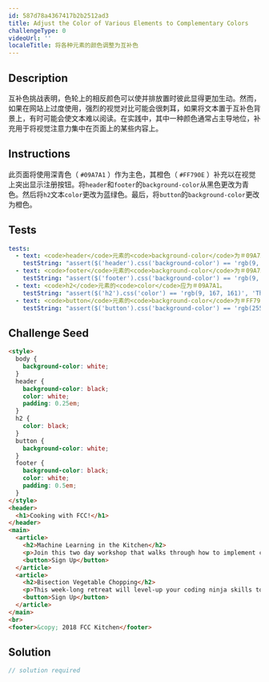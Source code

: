 ```yaml
---
id: 587d78a4367417b2b2512ad3
title: Adjust the Color of Various Elements to Complementary Colors
challengeType: 0
videoUrl: ''
localeTitle: 将各种元素的颜色调整为互补色
---
```


## Description
<section id="description">互补色挑战表明，色轮上的相反颜色可以使并排放置时彼此显得更加生动。然而，如果在网站上过度使用，强烈的视觉对比可能会很刺耳，如果将文本置于互补色背景上，有时可能会使文本难以阅读。在实践中，其中一种颜色通常占主导地位，补充用于将视觉注意力集中在页面上的某些内容上。 </section>

## Instructions
<section id="instructions">此页面将使用深青色（ <code>#09A7A1</code> ）作为主色，其橙色（ <code>#FF790E</code> ）补充以在视觉上突出显示注册按钮。将<code>header</code>和<code>footer</code>的<code>background-color</code>从黑色更改为青色。然后将<code>h2</code>文本<code>color</code>更改为蓝绿色。最后，将<code>button</code>的<code>background-color</code>更改为橙色。 </section>

## Tests
<section id='tests'>

```yml
tests:
  - text: <code>header</code>元素的<code>background-color</code>为＃09A7A1。
    testString: "assert($('header').css('background-color') == 'rgb(9, 167, 161)', 'The <code>header</code> element should have a <code>background-color</code> of #09A7A1.');"
  - text: <code>footer</code>元素的<code>background-color</code>为＃09A7A1。
    testString: "assert($('footer').css('background-color') == 'rgb(9, 167, 161)', 'The <code>footer</code> element should have a <code>background-color</code> of #09A7A1.');"
  - text: <code>h2</code>元素的<code>color</code>应为＃09A7A1。
    testString: "assert($('h2').css('color') == 'rgb(9, 167, 161)', 'The <code>h2</code> element should have a <code>color</code> of #09A7A1.');"
  - text: <code>button</code>元素的<code>background-color</code>为＃FF790E。
    testString: "assert($('button').css('background-color') == 'rgb(255, 121, 14)', 'The <code>button</code> element should have a <code>background-color</code> of #FF790E.');"

```

</section>

## Challenge Seed
<section id='challengeSeed'>

<div id='html-seed'>

```html
<style>
  body {
    background-color: white;
  }
  header {
    background-color: black;
    color: white;
    padding: 0.25em;
  }
  h2 {
    color: black;
  }
  button {
    background-color: white;
  }
  footer {
    background-color: black;
    color: white;
    padding: 0.5em;
  }
</style>
<header>
  <h1>Cooking with FCC!</h1>
</header>
<main>
  <article>
    <h2>Machine Learning in the Kitchen</h2>
    <p>Join this two day workshop that walks through how to implement cutting-edge snack-getting algorithms with a command line interface. Coding usually involves writing exact instructions, but sometimes you need your computer to execute flexible commands, like <code>fetch Pringles</code>.</p>
    <button>Sign Up</button>
  </article>
  <article>
    <h2>Bisection Vegetable Chopping</h2>
    <p>This week-long retreat will level-up your coding ninja skills to actual ninja skills. No longer is the humble bisection search limited to sorted arrays or coding interview questions, applying its concepts in the kitchen will have you chopping carrots in O(log n) time before you know it.</p>
    <button>Sign Up</button>
  </article>
</main>
<br>
<footer>&copy; 2018 FCC Kitchen</footer>

```

</div>



</section>

## Solution
<section id='solution'>

```js
// solution required
```
</section>
